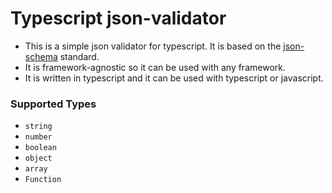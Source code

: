 # Typescript json-validator

- This is a simple json validator for typescript. It is based on the [json-schema](https://json-schema.org/) standard.
- It is framework-agnostic so it can be used with any framework.
- It is written in typescript and it can be used with typescript or javascript.

### Supported Types

- `string`
- `number`
- `boolean`
- `object`
- `array`
- `Function`